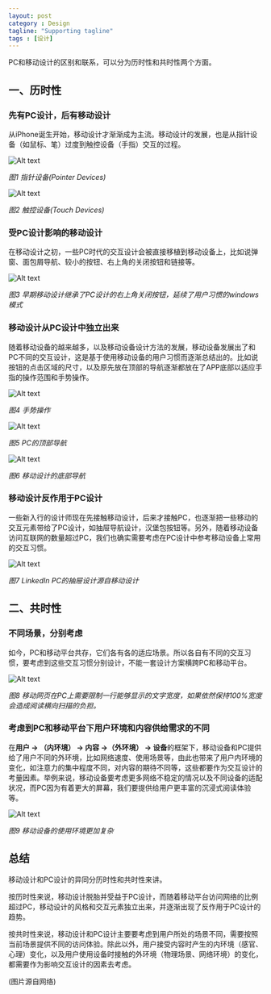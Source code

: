 ```yaml
---
layout: post
category : Design
tagline: "Supporting tagline"
tags : [设计]
---
```





PC和移动设计的区别和联系，可以分为历时性和共时性两个方面。

## 一、历时性

### 先有PC设计，后有移动设计

从iPhone诞生开始，移动设计才渐渐成为主流。移动设计的发展，也是从指针设备（如鼠标、笔）过度到触控设备（手指）交互的过程。

![Alt text](/images/180113/1.png)

*图1 指针设备(Pointer Devices)*

![Alt text](/images/180113/2.png)

*图2 触控设备(Touch Devices)*

### 受PC设计影响的移动设计

在移动设计之初，一些PC时代的交互设计会被直接移植到移动设备上，比如说弹窗、面包屑导航、较小的按钮、右上角的关闭按钮和链接等。

![Alt text](/images/180113/3.png)

*图3 早期移动设计继承了PC设计的右上角关闭按钮，延续了用户习惯的windows模式*

### 移动设计从PC设计中独立出来

随着移动设备的越来越多，以及移动设备设计方法的发展，移动设备发展出了和PC不同的交互设计，这是基于使用移动设备的用户习惯而逐渐总结出的。比如说按钮的点击区域的尺寸，以及原先放在顶部的导航逐渐都放在了APP底部以适应手指的操作范围和手势操作。

![Alt text](/images/180113/4.png)

*图4 手势操作*

![Alt text](/images/180113/5.png)

*图5 PC的顶部导航*

![Alt text](/images/180113/6.png)

*图6 移动设计的底部导航*

### 移动设计反作用于PC设计

一些新入行的设计师现在先接触移动设计，后来才接触PC，也逐渐把一些移动的交互元素带给了PC设计，如抽屉导航设计，汉堡包按钮等。另外，随着移动设备访问互联网的数量超过PC，我们也确实需要考虑在PC设计中参考移动设备上常用的交互习惯。

![Alt text](/images/180113/7.png)

*图7 LinkedIn PC的抽屉设计源自移动设计*

## 二、共时性

### 不同场景，分别考虑

如今，PC和移动平台共存，它们各有各的适应场景。所以各自有不同的交互习惯，要考虑到这些交互习惯分别设计，不能一套设计方案横跨PC和移动平台。

![Alt text](/images/180113/8.png)

*图8 移动网页在PC上需要限制一行能够显示的文字宽度，如果依然保持100%宽度会造成阅读横向扫描的负担。*

### 考虑到PC和移动平台下用户环境和内容供给需求的不同

在**用户 -> （内环境） -> 内容 ->（外环境） ->  设备**的框架下，移动设备和PC提供给了用户不同的外环境，比如网络速度、使用场景等，由此也带来了用户内环境的变化，如注意力的集中程度不同，对内容的期待不同等，这些都要作为交互设计的考量因素。举例来说，移动设备要考虑更多网络不稳定的情况以及不同设备的适配状况，而PC因为有着更大的屏幕，我们要提供给用户更丰富的沉浸式阅读体验等。

![Alt text](/images/180113/9.png)

*图9 移动设备的使用环境更加复杂*

## 总结

移动设计和PC设计的异同分历时性和共时性来讲。

按历时性来说，移动设计脱胎并受益于PC设计，而随着移动平台访问网络的比例超过PC，移动设计的风格和交互元素独立出来，并逐渐出现了反作用于PC设计的趋势。

按共时性来说，移动设计和PC设计主要要考虑到用户所处的场景不同，需要按照当前场景提供不同的访问体验。除此以外，用户接受内容时产生的内环境（感官、心理）变化，以及用户使用设备时接触的外环境（物理场景、网络环境）的变化，都需要作为影响交互设计的因素去考虑。

(图片源自网络)